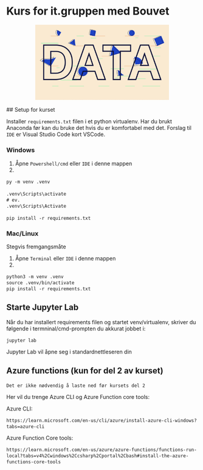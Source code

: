 # Kurs for it.gruppen med Bouvet


<p align="center">
  <img src="static/bouvet_data.jpg" width="70%"/>
</p>
## Setup for kurset

Installer `requirements.txt` filen i et python virtualenv. Har du brukt Anaconda før kan du bruke det hvis du er komfortabel med det. Forslag til `IDE` er Visual Studio Code kort VSCode.

### Windows

1. Åpne `Powershell/cmd` eller `IDE` i denne mappen
2. 
```pwsh
py -m venv .venv

.venv\Scripts\activate
# ev.
.venv\Scripts\Activate

pip install -r requirements.txt
```

### Mac/Linux

Stegvis fremgangsmåte

1. Åpne `Terminal` eller `IDE` i denne mappen
2. 
```shell
python3 -m venv .venv
source .venv/bin/activate
pip install -r requirements.txt
```

## Starte Jupyter Lab

Når du har installert requirements filen og startet venv/virtualenv, skriver du følgende i termninal/cmd-prompten du akkurat jobbet i:

```shell
jupyter lab
```

Jupyter Lab vil åpne seg i standardnettleseren din


## Azure functions (kun for del 2 av kurset)

```
Det er ikke nødvendig å laste ned før kursets del 2
```

Her vil du trenge Azure CLI og Azure Function core tools:


Azure CLI:

```
https://learn.microsoft.com/en-us/cli/azure/install-azure-cli-windows?tabs=azure-cli
```


Azure Function Core tools:

```
https://learn.microsoft.com/en-us/azure/azure-functions/functions-run-local?tabs=v4%2Cwindows%2Ccsharp%2Cportal%2Cbash#install-the-azure-functions-core-tools
```

